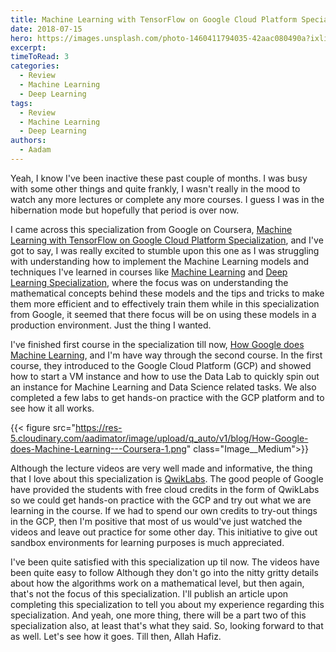 ```yaml
---
title: Machine Learning with TensorFlow on Google Cloud Platform Specialization - Initial Review
date: 2018-07-15
hero: https://images.unsplash.com/photo-1460411794035-42aac080490a?ixlib=rb-0.3.5&q=80&fm=jpg&crop=entropy&cs=tinysrgb&w=1080&fit=max&ixid=eyJhcHBfaWQiOjExNzczfQ&s=0ac4682102c2ceeca0b6a2f480fb5ef2
excerpt:
timeToRead: 3
categories:
  - Review
  - Machine Learning
  - Deep Learning
tags:
  - Review
  - Machine Learning
  - Deep Learning
authors:
  - Aadam
---
```


Yeah, I know I've been inactive these past couple of months. I was busy with some other things and quite frankly, I wasn't really in the mood to watch any more lectures or complete any more courses. I guess I was in the hibernation mode but hopefully that period is over now.

I came across this specialization from Google on Coursera, [Machine Learning with TensorFlow on Google Cloud Platform Specialization](https://www.coursera.org/specializations/machine-learning-tensorflow-gcp), and I've got to say, I was really excited to stumble upon this one as I was struggling with understanding how to implement the Machine Learning models and techniques I've learned in courses like [Machine Learning](https://www.coursera.org/learn/machine-learning) and [Deep Learning Specialization](https://www.coursera.org/specializations/deep-learning), where the focus was on understanding the mathematical concepts behind these models and the tips and tricks to make them more efficient and to effectively train them while in this specialization from Google, it seemed that there focus will be on using these models in a production environment. Just the thing I wanted.

I've finished first course in the specialization till now, [How Google does Machine Learning](https://www.coursera.org/learn/google-machine-learning), and I'm have way through the second course. In the first course, they introduced to the Google Cloud Platform (GCP) and showed how to start a VM instance and how to use the Data Lab to quickly spin out an instance for Machine Learning and Data Science related tasks. We also completed a few labs to get hands-on practice with the GCP platform and to see how it all works.

{{< figure src="https://res-5.cloudinary.com/aadimator/image/upload/q_auto/v1/blog/How-Google-does-Machine-Learning---Coursera-1.png" class="Image__Medium">}}

Although the lecture videos are very well made and informative, the thing that I love about this specialization is [QwikLabs](https://qwiklabs.com/). The good people of Google have provided the students with free cloud credits in the form of QwikLabs so we could get hands-on practice with the GCP and try out what we are learning in the course. If we had to spend our own credits to try-out things in the GCP, then I'm positive that most of us would've just watched the videos and leave out practice for some other day. This initiative to give out sandbox environments for learning purposes is much appreciated.

I've been quite satisfied with this specialization up til now. The videos have been quite easy to follow Although they don't go into the nitty gritty details about how the algorithms work on a mathematical level, but then again, that's not the focus of this specialization. I'll publish an article upon completing this specialization to tell you about my experience regarding this specialization. And yeah, one more thing, there will be a part two of this specialization also, at least that's what they said. So, looking forward to that as well. Let's see how it goes. Till then, Allah Hafiz.
